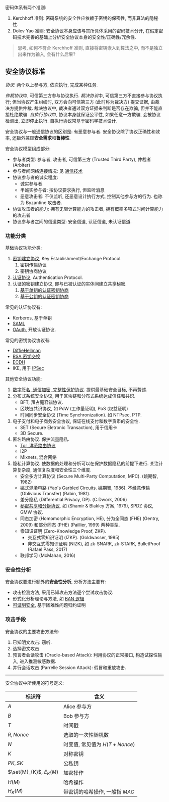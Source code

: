 
密码体系有两个准则:
1. Kerchhoff 准则: 密码系统的安全性应依赖于密钥的保密性, 而非算法的隐秘性.
2. Dolev Yao 准则: 安全协议本身应该与其所具体采用的密码技术分开, 在假定密码技术完善的基础上分析安全协议本身的安全性/正确性/冗余性.

> 思考, 如何不符合 Kerchhoff 准则, 直接将密钥嵌入到算法之中, 而不是独立出来作为输入, 会有什么后果?

## 安全协议标准

*协议*: 两个以上参与方, 依次执行, 完成某种任务.

*仲裁协议*中, 可信第三方参与协议执行. *裁决协议*中, 可信第三方不直接参与协议执行; 但当协议产生纠纷时, 双方会向可信第三方 (此时称为裁决方) 提交证据, 由裁决方提供仲裁. 裁决协议中, 裁决者通过双方证据来判断是否存在欺骗, 但并不能直接杜绝欺骗. *自执行协议*中, 协议本身就保证公平性, 如果任意一方欺骗, 会被协议检测出, 立即停止执行. 自执行协议常基于密码学技术设计.

安全协议与一般通信协议的区别是: 有恶意参与者. 安全协议除了协议正确性和效率, 还额外兼顾**安全需求**和**鲁棒性**.

安全协议模型组成部分:  
- 参与者类型: 参与者, 攻击者, 可信第三方 (Trusted Third Party), 仲裁者 (Arbiter)
- 参与者间网络连接情况: 见 [通信技术](/Information/信号与通信/通信技术.md)
- 协议参与者的诚实程度: 
	- 诚实参与者
	- 半诚实参与者: 按协议要求执行, 但监听消息
	- 恶意攻击者: 不仅监听, 还恶意设计执行方式, 控制其他参与方的行为. 也称为 Byzantine 攻击者.
- 协议攻击者的能力: 拥有无限计算能力的攻击者, 拥有概率多项式时间计算能力的攻击者
- 协议参与者之间的信道类型: 安全信道, 认证信道, 未认证信道.

### 功能分类

基础协议功能分类:
1. [密钥建立协议](Security/密码学/安全协议/密钥分发与管理.md), Key Establishment/Exchange Protocol.
	1. 密钥传输协议
	2. 密钥协商协议
1. [认证协议](认证协议.md), Authentication Protocol. 
1. 认证的密钥建立协议, 即与已被认证的实体间建立共享秘密.
	1. [基于单钥的认证密钥协商](认证的密钥协商协议/基于单钥的认证密钥协商.md)
	2. [基于公钥的认证密钥协商](认证的密钥协商协议/基于公钥的认证密钥协商.md)

常见的认证协议有:
- Kerberos, 基于单钥
- [SAML](../../../Network/ApplicationL4/Auth/SAML.md)
- [OAuth](../../../Network/ApplicationL4/Auth/OAuth.md), 开放认证协议.

常见的密钥协议协议有:
- [DiffieHellman](../公钥密码/DiffieHellman.md)
- [RSA 密钥交换](Security/密码学/公钥密码/RSA/RSA.md)
- [ECDH](Security/密码学/公钥密码/ECC/ECC.md)
- IKE, 用于 [IPSec](Network/VPN/IPSec.md)

其他安全协议功能: 
1. [数字签名, 通信加密, 完整性保护协议](Security/密码学/安全协议/混合加密.md). 提供最基础安全目标, 不再赘述.
2. 分布式系统安全协议, 用于区块链和分布式系统达成信任和共识.
	- BFT, 拜占庭容错协议.
	- 区块链共识协议, 如 PoW (工作量证明), PoS (权益证明)
	- 时间同步安全协议 (Time Synchronization). 如 NTPsec, PTP.
2. 电子支付和电子商务安全协议, 保证在线支付和数字货币的安全性.
	- SET (Secure Eletronic Transaction), 用于信用卡
	- 3D Secure.
1. 匿名路由协议. 保护流量隐私.
	- [Tor, 洋葱路由协议](Network/VPN/VPN.md)
	- I2P
	- Mixnets, 混合网络
1. 隐私计算协议. 使数据的处理和分析可以在保护数据隐私的前提下进行. 关注计算复杂度, 通信复杂度和安全性三个维度.
	- 安全多方计算协议 (Secure Multi-Party Computation, MPC).  (姚期智, 1982)
	- 姚式混淆电路 (Yao's Garbled Circuits. 姚期智, 1986). 不经意传输 (Oblivious Transfer) (Rabin, 1981).
	- 差分隐私 (Differential Privacy, DP). (C.Dwork, 2006)
	- [秘密共享和分拆协议](Security/密码学/安全协议/其他安全协议功能/秘密分拆协议.md). 如 (Shamir & Blakley 方案, 1979), SPDZ 协议, GMW 协议.
	- 同态加密 (Homomorphic Encryption, HE), 分为全同态 (FHE) (Gentry, 2009) 和部分同态 (PHE) (Paillier, 1999) 两种类型.
	- 零知识证明 (Zero-Knowledge Proof, ZKP). 
		- 交互式零知识证明 (IZKP). (Goldwasser, 1985)
		- 非交互式零知识证明 (NIZK), 如 zk-SNARK, zk-STARK, BulletProof (Rafael Pass, 2017)
	- 联邦学习 (McMahan, 2016)

### 安全性分析

安全协议要进行额外的**安全性分析**, 分析方法主要有: 
- 攻击检测方法, 采用已知攻击方法逐个尝试攻击协议.
- 形式化分析理论与方法, 如 [BAN 逻辑](BAN%20逻辑.md)
- [可证明安全](Security/密码学/可证明安全.md), 基于困难性问题归约证明

### 攻击手段


安全协议的主要攻击方法有: 
1. 已知明文攻击: 窃听.
2. 选择密文攻击
3. 预言者会话攻击 (Oracle-based Attack): 利用协议的正常接口, 构造试探性输入, 进入推测敏感数据.
4. 并行会话攻击 (Parrelle Session Attack): 假冒和重放攻击.

***

安全协议中所使用的符号定义:

| 标识符        | 含义                             |
| ------------- | -------------------------------- |
| $A$           | Alice 参与方                     |
| $B$           | Bob 参与方                       |
| $T$           | 时间戳                           |
| $R, Nonce$           | 选取的一次性随机数                     |
| $N$           | 时变值, 常见值为 $H(T+Nonce)$ |
| $K$           | 对称密钥                         |
| $PK, SK$      | 公私钥                           |
| $\set{M}_{K}$, $E_{K}(M)$ | 加密操作                         |
| $H(M)$        | 哈希操作                         |
| $H_{K}(M)$    | 带密钥的哈希操作, 一般指 $MAC$   |
